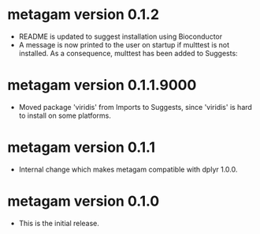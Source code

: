 # metagam version 0.1.2

- README is updated to suggest installation using Bioconductor
- A message is now printed to the user on startup if multtest is not installed. As a consequence, multtest has been added to Suggests:

# metagam version 0.1.1.9000

- Moved package 'viridis' from Imports to Suggests, since 'viridis' is hard to install on some platforms.

# metagam version 0.1.1

- Internal change which makes metagam compatible with dplyr 1.0.0.

# metagam version 0.1.0

- This is the initial release.
